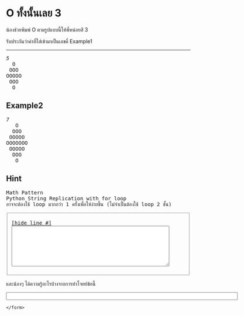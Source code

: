 <div id="current" aria-labelledby="ui-id-26" role="tabpanel" class="ui-tabs-panel ui-corner-bottom ui-widget-content" aria-hidden="false">
    <form method="post" action="/elab/lab/submit/1023/11544/19023/" enctype="multipart/form-data" autocomplete="off">
      <div id="assignment-body">
        <input type="hidden" name="csrfmiddlewaretoken" value="RSmq8aUu8fhxnSX3nF5jq2DM3UggcqVxguKxz78NoSJmvwIudNqmuosM5ChmUvb7">
        <h1>O ทั้งนั้นเลย 3</h1><p>น้องช่วยพิมพ์ O ตามรูปแบบนี้ให้พี่หน่อยสิ 3</p><p>รับประกันว่าค่าที่ใส่เข้ามาเป็นเลขคี่
Example1</p><hr><p></p><pre class="output"><em>5</em>
  O<br> OOO
OOOOO
 OOO
  O
</pre><p></p><h2>Example2</h2><p></p><pre class="output"><em>7</em>
   O <br>  OOO
 OOOOO
OOOOOOO
 OOOOO
  OOO
   O
</pre><p></p><h2>Hint</h2><p></p><pre class="output">Math Pattern
Python String Replication with for loop
อาจจะต้องใช้ loop มากกว่า 1 ครั้งเพื่อให้ง่ายขึ้น (ไม่จำเป็นต้องใช้ loop 2 ชั้น)
</pre><p></p><p></p><fieldset><pre><div class="code-menu"><a href="#" class="lineno-toggle">[hide line #]</a></div><code class="source"><textarea class="codeblank" cols="51" name="b1" rows="7" wrap="off" autocomplete="off"></textarea></code></pre></fieldset><p></p><p>และน้องๆ ได้ความรู้อะไรบ้างจากการทำโจทย์ข้อนี้</p><p><input class="textblank" name="b2" size="76" type="text" value=""></p> 
      </div>
      
      
    </form>
  </div>